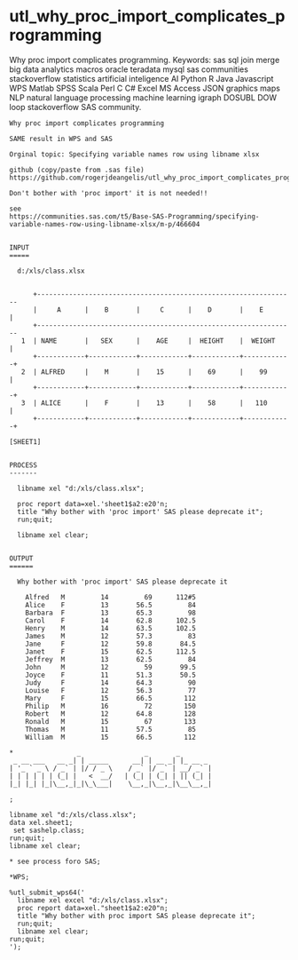 # utl_why_proc_import_complicates_programming
Why proc import complicates programming.  Keywords: sas sql join merge big data analytics macros oracle teradata mysql sas communities stackoverflow statistics artificial inteligence AI Python R Java Javascript WPS Matlab SPSS Scala Perl C C# Excel MS Access JSON graphics maps NLP natural language processing machine learning igraph DOSUBL DOW loop stackoverflow SAS community.

    Why proc import complicates programming

    SAME result in WPS and SAS

    Orginal topic: Specifying variable names row using libname xlsx

    github (copy/paste from .sas file)
    https://github.com/rogerjdeangelis/utl_why_proc_import_complicates_programming

    Don't bother with 'proc import' it is not needed!!

    see
    https://communities.sas.com/t5/Base-SAS-Programming/specifying-variable-names-row-using-libname-xlsx/m-p/466604


    INPUT
    =====

      d:/xls/class.xlsx


          +-----------------------------------------------------------------
          |     A      |    B       |     C      |    D       |    E       |
          +-----------------------------------------------------------------
       1  | NAME       |   SEX      |    AGE     |  HEIGHT    |  WEIGHT    |
          +------------+------------+------------+------------+------------+
       2  | ALFRED     |    M       |    15      |    69      |    99      |
          +------------+------------+------------+------------+------------+
       3  | ALICE      |    F       |    13      |    58      |   110      |
          +------------+------------+------------+------------+------------+

    [SHEET1]


    PROCESS
    -------

      libname xel "d:/xls/class.xlsx";

      proc report data=xel.'sheet1$a2:e20'n;
      title "Why bother with 'proc import' SAS please deprecate it";
      run;quit;

      libname xel clear;


    OUTPUT
    ======

      Why bother with 'proc import' SAS please deprecate it

        Alfred   M         14         69      112#5
        Alice    F         13       56.5         84
        Barbara  F         13       65.3         98
        Carol    F         14       62.8      102.5
        Henry    M         14       63.5      102.5
        James    M         12       57.3         83
        Jane     F         12       59.8       84.5
        Janet    F         15       62.5      112.5
        Jeffrey  M         13       62.5         84
        John     M         12         59       99.5
        Joyce    F         11       51.3       50.5
        Judy     F         14       64.3         90
        Louise   F         12       56.3         77
        Mary     F         15       66.5        112
        Philip   M         16         72        150
        Robert   M         12       64.8        128
        Ronald   M         15         67        133
        Thomas   M         11       57.5         85
        William  M         15       66.5        112

    *                _                _       _
     _ __ ___   __ _| | _____      __| | __ _| |_ __ _
    | '_ ` _ \ / _` | |/ / _ \    / _` |/ _` | __/ _` |
    | | | | | | (_| |   <  __/   | (_| | (_| | || (_| |
    |_| |_| |_|\__,_|_|\_\___|    \__,_|\__,_|\__\__,_|

    ;

    libname xel "d:/xls/class.xlsx";
    data xel.sheet1;
     set sashelp.class;
    run;quit;
    libname xel clear;

    * see process foro SAS;

    *WPS;

    %utl_submit_wps64('
      libname xel excel "d:/xls/class.xlsx";
      proc report data=xel."sheet1$a2:e20"n;
      title "Why bother with proc import SAS please deprecate it";
      run;quit;
      libname xel clear;
    run;quit;
    ');

